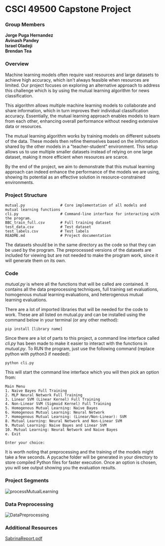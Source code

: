 # CSCI 49500 Capstone Project

### Group Members <br/>
**Jorge Puga Hernandez**  
**Avinash Pandey**  
**Israel Oladeji**  
**Brendan Tea**
<br/>

### Overview
Machine learning models often require vast resources and large datasets to achieve high accuracy, which isn't 
always feasible when resources are limited. Our project focuses on exploring an alternative approach to address
this challenge which is by using the mutual learning algorithm for news classification.

This algorithm allows multiple machine learning models to collaborate and share information, which in turn improves
their individual classification accuracy. Essentially, the mutual learning approach enables models to learn from each
other, enhancing overall performance without needing extensive data or resources.

The mutual learning algorithm works by training models on different subsets of the data. These models then refine
themselves based on the information shared by the other models in a "teacher-student" environment. This setup allows
us to use multiple smaller datasets instead of relying on one large dataset, making it more efficient when resources are scarce.

By the end of the project, we aim to demonstrate that this mutual learning approach can indeed enhance the performance
of the models we are using, showing its potential as an effective solution in resource-constrained environments.

### Project Structure
```
mutual.py                # Core implementation of all models and mutual learning functions
cli.py                   # Command-line interface for interacting with the program.
BBC_train_full.csv       # Full training dataset
test_data.csv            # Test dataset
test_labels.csv          # Test labels
README.md                # Project documentation
```
The datasets should be in the same directory as the code so that they can be used by the program. The preprocessed versions of the
datasets are included for viewing but are not needed to make the program work, since it will generate them on its own.

### Code
*mutual.py* is where all the functions that will be called are contained. It contains all the data preprocessing techniques,
full training set evaluations, homogenous mutual learning evaluations, and heterogenous mutual learning evaluations.

There are a lot of imported libraries that will be needed for the code to work. These are all listed on mutual.py and can
be installed using the command below in your terminal (or any other method):

```
pip install [library name]
```

Since there are a lot of parts to this project, a command line interface called *cli.py* has been made to make it easier to
interact with the functions in *mutual.py*. To RUN the program, just use the following command (replace python with python3 if needed):

```
python cli.py
```

This will start the command line interface which you will then pick an option from:
```
Main Menu
1. Naive Bayes Full Training
2. MLP Neural Network Full Training
3. Linear SVM (Linear Kernel) Full Training
4. Non-Linear SVM (Sigmoid Kernel) Full Training
5. Homogenous Mutual Learning: Naive Bayes
6. Homogenous Mutual Learning: Neural Network
7. Homogenous Mutual Learning: (Linear/Non-Linear): SVM
8. Mutual Learning: Neural Network and Non-Linear SVM
9. Mutual Learning: Naive Bayes and Linear SVM
10. Mutual Learning: Neural Network and Naive Bayes
e. Exit

Enter your choice:
```

It is worth noting that preprocessing and the training of the models might take a few seconds. 
A pycache folder will be generated in your directory to store compiled Python files for faster execution.
Once an option is chosen, you will see output showing you the evaluation results.   

### Project Segments
![processMutualLearning](https://github.com/user-attachments/assets/bf5df7a7-a30c-4ddc-a730-26762934d03c)

### Data Preprocessing
![DataPreprocessing](https://github.com/user-attachments/assets/97601efb-cf18-4c6c-8187-009390c47884)


### Additional Resources
[SabrinaReport.pdf](https://github.com/user-attachments/files/17000707/CapstoneBookShortened.pdf)
